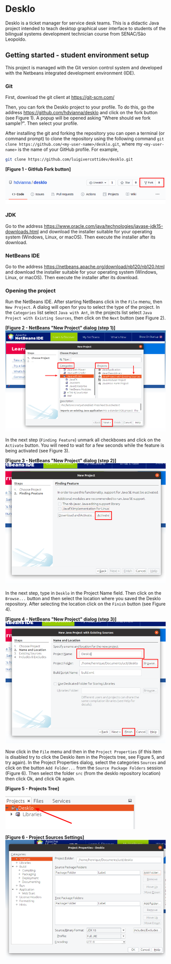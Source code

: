 # Desklo
Desklo is a ticket manager for service desk teams. This is a didactic Java project intended to teach desktop graphical user interface to students of the bilingual systems development technician course from SENAC/São Leopoldo.

## Getting started - student environment setup

This project is managed with the Git version control system and developed with the Netbeans integrated development environment (IDE). 

### Git

First, download the git client at https://git-scm.com/

Then, you can fork the Desklo project to your profile. To do this, go the address https://github.com/hdvianna/desklo and click on the fork button (see Figure 1). A popup will be opened asking "Where should we fork sample?". Then select your profile.

After installing the git and forking the repository you can open a terminal (or command prompt) to clone the repository using the following command `git clone https://github.com/<my-user-name>/desklo.git`, where my `<my-user-name>` is the name of your GitHub profile. For example, 

```bash
git clone https://github.com/luigivercottidev/desklo.git
```

**[Figure 1 - GitHub Fork button]**

![GitHub Desklo repository screenshot highlighting the Fork button in red](https://raw.githubusercontent.com/hdvianna/desklo/main/intructions/fork-button.png "Figure 1")


### JDK

Go to the address https://www.oracle.com/java/technologies/javase-jdk15-downloads.html and download the installer suitable for your operating system (Windows, Linux, or macOS). Then execute the installer after its download.

### NetBeans IDE

Go to the address https://netbeans.apache.org/download/nb120/nb120.html and download the installer suitable for your operating system (Windows, Linux, or macOS). Then execute the installer after its download.

### Opening the project

Run the NetBeans IDE. After starting NetBeans click in the `File` menu, then `New Project`. A dialog will open for you to select the type of the project. In the `Categories` list select `Java with Ant`, in the projects list select `Java Project with Existing Sources`, then click on the `Next` button (see Figure 2). 

**[Figure 2 - NetBeans "New Project" dialog (step 1)]**
![NetBeans New Project dialog step 1, highlighting in red the Categories list, Projects list, and the Next button. Java wih Ant is selected in the Categories list and Java Project with Existing Sources is selected in the Projects list](https://raw.githubusercontent.com/hdvianna/desklo/main/intructions/new-project-type.png "Figure 2")

In the next step (`Finding Feature`) unmark all checkboxes and click on the `Activate` button. You will need to wait for a few seconds while the feature is being activated (see Figure 3).

**[Figure 3 - NetBeans "New Project" dialog (step 2)]**
![NetBeans New Project dialog step 2 highlighting in red the Activate button](https://raw.githubusercontent.com/hdvianna/desklo/main/intructions/new-project-feature.png "Figure 3")

In the next step, type in `Desklo` in the Project Name field. Then click on the `Browse...` button and then select the location where you saved the Desklo repository. After selecting the location click on the `Finish` button (see Figure 4).

**[Figure 4 - NetBeans "New Project" dialog (step 3)]**
![NetBeans New Project dialog step 3 highlighting in red the Project Name field, the Browse... button, and the Finish button](https://raw.githubusercontent.com/hdvianna/desklo/main/intructions/new-project-finish.png "Figure 4")

Now click in the `File` menu and then in the `Project Properties` (if this item is disabled try to click the Desklo item in the Projects tree, see Figure 5, and try again). In the Project Properties dialog, select the categories `Sources` and click on the button `Add Folder...` from the `Source Package Folders` session (Figure 6). Then select the folder `src` (from the desklo repository location) then click Ok, and click Ok again.

**[Figure 5 - Projects Tree]**

![NetBeans Projects Tree](https://raw.githubusercontent.com/hdvianna/desklo/main/intructions/projects-tree.png "Figure 5")

**[Figure 6 - Project Sources Settings]**
![NetBeans Project Sources Settings](https://raw.githubusercontent.com/hdvianna/desklo/main/intructions/project-sources.png "Figure 6")
